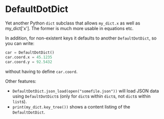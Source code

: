 # DefaultDotDict

Yet another Python `dict` subclass that allows `my_dict.x` as
well as my_dict['x'].  The former is much more usable in equations
etc.

In addition, for non-existent keys it defaults to another
`DefaultDotDict`, so you can write:

```python
car = DefaultDotDict()
car.coord.x = 45.1235
car.coord.y = 92.5432
```

without having to define `car.coord`.

Other features:

 - `DefaultDotDict.json_load(open("somefile.json"))` will load JSON data
 using `DefaultDotDict`s (only for `dict`s within `dict`s, not `dict`s
 within `list`s).
 - `print(my_dict.key_tree())` shows a content listing of the
 `DefaultDotDict`.
